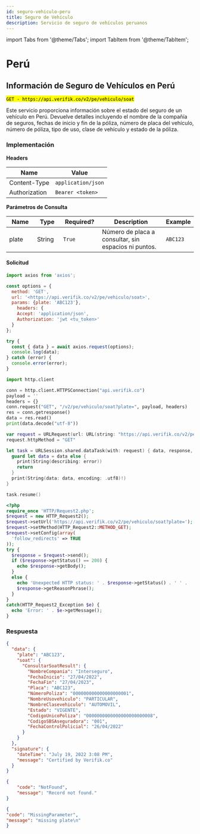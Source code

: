 ```yaml
---
id: seguro-vehiculo-peru
title: Seguro de Vehículo
description: Servicio de seguro de vehículos peruanos
---
```


import Tabs from '@theme/Tabs';
import TabItem from '@theme/TabItem';

# Perú

## Información de Seguro de Vehículos en Perú

<mark >`GET - https://api.verifik.co/v2/pe/vehiculo/soat`</mark>

Este servicio proporciona información sobre el estado del seguro de un vehículo en Perú. Devuelve detalles incluyendo el nombre de la compañía de seguros, fechas de inicio y fin de la póliza, número de placa del vehículo, número de póliza, tipo de uso, clase de vehículo y estado de la póliza.

### Implementación

**Headers**

| Name          | Value              |
| ------------- | ------------------ |
| Content-Type  | `application/json` |
| Authorization | `Bearer <token>`   |

**Parámetros de Consulta**

<table><thead><tr><th width="95">Name</th><th width="79">Type</th><th width="114">Required?</th><th width="332">Description</th><th>Example</th></tr></thead><tbody><tr><td>plate</td><td>String</td><td><code>True</code></td><td>Número de placa a consultar, sin espacios ni puntos.</td><td><code>ABC123</code></td></tr></tbody></table>

#### Solicitud

<Tabs>
<TabItem value="javascript" label="JavaScript">

```javascript
import axios from 'axios';

const options = {
  method: 'GET',
  url: '<https://api.verifik.co/v2/pe/vehiculo/soat>',
  params: {plate: 'ABC123'},
    headers: {
    Accept: 'application/json',
    Authorization: 'jwt <tu_token>'
  }
};

try {
  const { data } = await axios.request(options);
  console.log(data);
} catch (error) {
  console.error(error);
}
```

</TabItem>
<TabItem value="python" label="Python">

```python
import http.client

conn = http.client.HTTPSConnection("api.verifik.co")
payload = ''
headers = {}
conn.request("GET", "/v2/pe/vehiculo/soat?plate=", payload, headers)
res = conn.getresponse()
data = res.read()
print(data.decode("utf-8"))
```

</TabItem>
<TabItem value="swift" label="Swift">

```swift
var request = URLRequest(url: URL(string: "https://api.verifik.co/v2/pe/vehiculo/soat?plate=")!,timeoutInterval: Double.infinity)
request.httpMethod = "GET"

let task = URLSession.shared.dataTask(with: request) { data, response, error in 
  guard let data = data else {
    print(String(describing: error))
    return
  }
  print(String(data: data, encoding: .utf8)!)
}

task.resume()
```

</TabItem>
<TabItem value="php" label="PHP">

```php
<?php
require_once 'HTTP/Request2.php';
$request = new HTTP_Request2();
$request->setUrl('https://api.verifik.co/v2/pe/vehiculo/soat?plate=');
$request->setMethod(HTTP_Request2::METHOD_GET);
$request->setConfig(array(
  'follow_redirects' => TRUE
));
try {
  $response = $request->send();
  if ($response->getStatus() == 200) {
    echo $response->getBody();
  }
  else {
    echo 'Unexpected HTTP status: ' . $response->getStatus() . ' ' .
    $response->getReasonPhrase();
  }
}
catch(HTTP_Request2_Exception $e) {
  echo 'Error: ' . $e->getMessage();
}
```

</TabItem>
</Tabs>

### **Respuesta**

<Tabs>
<TabItem value="200" label="200">

```json
{
  "data": {
    "plate": "ABC123",
    "soat": {
      "ConsultarSoatResult": {
        "NombreCompania": "Interseguro",
        "FechaInicio": "27/04/2022",
        "FechaFin": "27/04/2023",
        "Placa": "ABC123",
        "NúmeroPoliza": "000000000000000000001",
        "NombreUsovehiculo": "PARTICULAR",
        "NombreClasevehiculo": "AUTOMOVIL",
        "Estado": "VIGENTE",
        "CodigoUnicoPoliza": "0000000000000000000000008",
        "CodigoSBSAseguradora": "001",
        "FechaControlPolicial": "26/04/2022"
      }
    }
  },
  "signature": {
    "dateTime": "July 19, 2022 3:08 PM",
    "message": "Certified by Verifik.co"
  }
}
```

</TabItem>
<TabItem value="404" label="404">

```json
{
    "code": "NotFound",
    "message": "Record not found."
}
```

</TabItem>
<TabItem value="409" label="409">

```json
{
"code": "MissingParameter",
"message": "missing plate\n"
}
```

</TabItem>
</Tabs>

